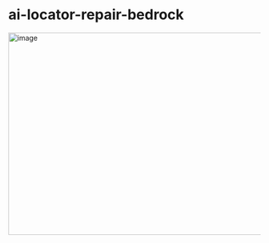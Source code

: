 # ai-locator-repair-bedrock
<img width="1888" height="405" alt="image" src="https://github.com/user-attachments/assets/6753b568-012f-4c20-9687-877534b59016" />
